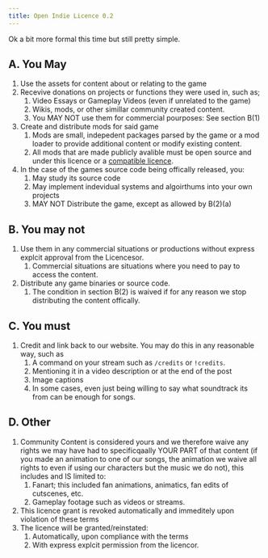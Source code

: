 ```yaml
---
title: Open Indie Licence 0.2
---
```


Ok a bit more formal this time but still pretty simple.

<!-- If you own a LEGAL COPY of the game you can emulate it
Add the standard "by buying the game you now own a legal copy" etc
add definitions
maybe you can only use the assets and/or mod if you own a legal copy? -->

## A. You May

1. Use the assets for content about or relating to the game 
2. Recevive donations on projects or functions they were used in, such as; 
    1. Video Essays or Gameplay Videos (even if unrelated to the game)
    2. Wikis, mods, or other simillar community created content.
    3. You MAY NOT use them for commercial pourposes: See section B(1)
3. Create and distribute mods for said game
    1. Mods are small, indepedent packages parsed by the game or a mod loader to provide additional content or modify existing content.
    2. All mods that are made publicly avalible must be open source and under this licence or a [compatible licence](../compatible).
4. In the case of the games source code being offically released, you:
    1. May study its source code
    2. May implement indevidual systems and algoirthums into your own projects
    3. MAY NOT Distribute the game, except as allowed by B(2)(a)

## B. You may not

1. Use them in any commercial situations or productions without express explcit approval from the Licencesor. 
    1. Commercial situations are situations where you need to pay to access the content.
2. Distribute any game binaries or source code.
    1. The condition in section B(2) is waived if for any reason we stop distributing the content offically.

## C. You must

1. Credit and link back to our website. You may do this in any reasonable way, such as 
    1. A command on your stream such as `/credits` or `!credits`. 
    2. Mentioning it in a video description or at the end of the post
    3. Image captions
    4. In some cases, even just being willing to say what soundtrack its from can be enough for songs.

## D. Other

1. Community Content is considered yours and we therefore waive any rights we may have had to specificqaally YOUR PART of that content (if you made an animation to one of our songs, the animation we waive all rights to even if using our characters but the music we do not), this includes and IS limited to: 
    1. Fanart; this included fan animations, animatics, fan edits of cutscenes, etc.
    2. Gameplay footage such as videos or streams.
2. This licence grant is revoked automatically and immeditely upon violation of these terms
3. The licence will be granted/reinstated: 
    1. Automatically, upon compliance with the terms
    2. With express explcit permission from the licencor.
